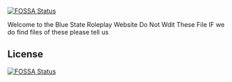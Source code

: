 [![FOSSA Status](https://app.fossa.com/api/projects/git%2Bgithub.com%2FViperTheGirl%2Fweb.svg?type=shield)](https://app.fossa.com/projects/git%2Bgithub.com%2FViperTheGirl%2Fweb?ref=badge_shield)

Welcome to the Blue State Roleplay Website Do Not Wdit These File IF we do find files of these please tell us 


## License
[![FOSSA Status](https://app.fossa.com/api/projects/git%2Bgithub.com%2FViperTheGirl%2Fweb.svg?type=large)](https://app.fossa.com/projects/git%2Bgithub.com%2FViperTheGirl%2Fweb?ref=badge_large)